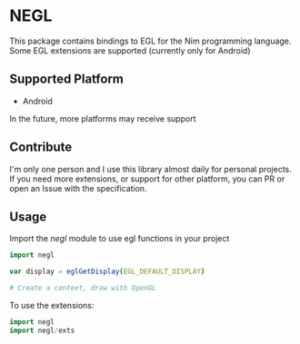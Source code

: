 # NEGL

This package contains bindings to EGL for the Nim programming language.
Some EGL extensions are supported (currently only for Android)

## Supported Platform

* Android

In the future, more platforms may receive support

## Contribute

I'm only one person and I use this library almost daily for personal projects.
If you need more extensions, or support for other platform, you can PR or open
an Issue with the specification.

## Usage
Import the *negl* module to use egl functions in your project

```nim
import negl

var display = eglGetDisplay(EGL_DEFAULT_DISPLAY)

# Create a context, draw with OpenGL
```

To use the extensions:

```nim
import negl
import negl/exts

```
